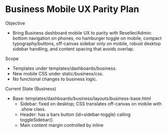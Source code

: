 # Business Mobile UX Parity Plan

Objective
- Bring Business dashboard mobile UX to parity with Reseller/Admin: bottom navigation on phones, no hamburger toggle on mobile, compact typography/buttons, off-canvas sidebar only on mobile, robust desktop sidebar handling, and content spacing that avoids overlap.

Scope
- Templates under templates/dashboards/business.
- New mobile CSS under static/business/css.
- No functional changes to business logic.

Current State (Business)
- Base: templates/dashboards/business/layouts/business-base.html
  - Sidebar: fixed on desktop; CSS translates off-canvas on mobile with .show class.
  - Header: has a bars button (id=sidebar-toggle) calling toggleSidebar().
  - Main content margin controlled by inline <style> in base.
  - No bottom navigation or mobile-only typography/buttons.

Plan
1) Add mobile CSS for Business
   - static/business/css/mobile-navigation.css with:
     - System UI font stack (Facebook-like) for mobile.
     - Compact button sizing on mobile.
     - Bottom nav bar + offcanvas "More" menu.
     - Hide hamburger toggle on mobile.
     - Ensure main content has top/bottom padding for header + bottom nav.

2) Add bottom navigation include
   - templates/dashboards/business/layouts/includes/mobile-navigation.html with Home, Subscriptions, Billing, Users, Support, and More menu.

3) Wire into base layout
   - Link the new mobile CSS after existing CSS in business-base.html.
   - Include mobile-navigation.html after the wrapper.

4) Sidebar robustness on desktop
   - Ensure main content margin-left accounts for sidebar width on desktop.
   - Keep existing off-canvas behavior on mobile.

5) Typography & components
   - Shrink page header titles and labels on small screens; compact card paddings.

6) QA
   - Test dashboard, my-plans, software-hub, billing-history, support-center, user-management on phones: no hamburger, bottom nav visible, no content hidden behind header/nav, buttons compact.

Acceptance Criteria
- On < 992px: no hamburger; bottom nav visible; content spaced; buttons compact; system font stack active.
- On >= 992px: sidebar visible; main content margin accounts for sidebar; existing features work.

